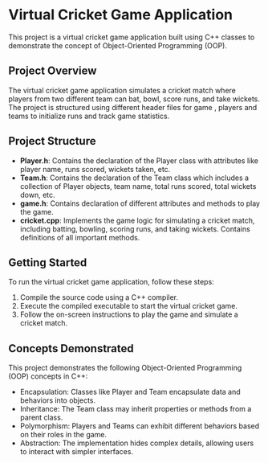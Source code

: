 # Virtual Cricket Game Application

This project is a virtual cricket game application built using C++ classes to demonstrate the concept of Object-Oriented Programming (OOP).

## Project Overview

The virtual cricket game application simulates a cricket match where players from two different team can bat, bowl, score runs, and take wickets.
The project is structured using different header files for game , players and teams to initialize runs and track game statistics.

## Project Structure

- **Player.h**: Contains the declaration of the Player class with attributes like player name, runs scored, wickets taken, etc.
- **Team.h**: Contains the declaration of the Team class which includes a collection of Player objects, team name, total runs scored, total wickets down, etc.
- **game.h**: Contains declaration of different attributes and methods to play the game.
- **cricket.cpp**: Implements the game logic for simulating a cricket match, including batting, bowling, scoring runs, and taking wickets. Contains definitions of                     all important methods.

## Getting Started

To run the virtual cricket game application, follow these steps:

1. Compile the source code using a C++ compiler.
2. Execute the compiled executable to start the virtual cricket game.
3. Follow the on-screen instructions to play the game and simulate a cricket match.

## Concepts Demonstrated

This project demonstrates the following Object-Oriented Programming (OOP) concepts in C++:

- Encapsulation: Classes like Player and Team encapsulate data and behaviors into objects.
- Inheritance: The Team class may inherit properties or methods from a parent class.
- Polymorphism: Players and Teams can exhibit different behaviors based on their roles in the game.
- Abstraction: The implementation hides complex details, allowing users to interact with simpler interfaces.
